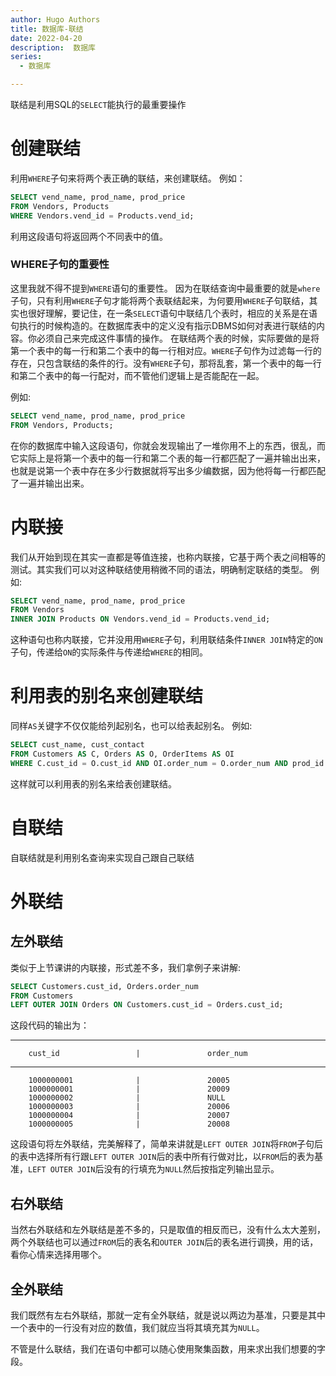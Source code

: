 ```yaml
---
author: Hugo Authors
title: 数据库-联结
date: 2022-04-20
description:  数据库
series:
  - 数据库

---
```


联结是利用SQL的`SELECT`能执行的最重要操作

<!--more-->

# 创建联结
  利用`WHERE`子句来将两个表正确的联结，来创建联结。
  例如：
  ```sql
  SELECT vend_name, prod_name, prod_price
  FROM Vendors, Products
  WHERE Vendors.vend_id = Products.vend_id;
  ```
  利用这段语句将返回两个不同表中的值。


### WHERE子句的重要性
  这里我就不得不提到`WHERE`语句的重要性。
因为在联结查询中最重要的就是`where`子句，只有利用`WHERE`子句才能将两个表联结起来，为何要用`WHERE`子句联结，其实也很好理解，要记住，在一条`SELECT`语句中联结几个表时，相应的关系是在语句执行的时候构造的。在数据库表中的定义没有指示DBMS如何对表进行联结的内容。你必须自己来完成这件事情的操作。
在联结两个表的时候，实际要做的是将第一个表中的每一行和第二个表中的每一行相对应。`WHERE`子句作为过滤每一行的存在，只包含联结的条件的行。没有`WHERE`子句，那将乱套，第一个表中的每一行和第二个表中的每一行配对，而不管他们逻辑上是否能配在一起。

例如:
```sql
SELECT vend_name, prod_name, prod_price
FROM Vendors, Products;
```
在你的数据库中输入这段语句，你就会发现输出了一堆你用不上的东西，很乱，而它实际上是将第一个表中的每一行和第二个表的每一行都匹配了一遍并输出出来，也就是说第一个表中存在多少行数据就将写出多少编数据，因为他将每一行都匹配了一遍并输出出来。

# 内联接

  我们从开始到现在其实一直都是等值连接，也称内联接，它基于两个表之间相等的测试。其实我们可以对这种联结使用稍微不同的语法，明确制定联结的类型。
  例如:
  ```sql
  SELECT vend_name, prod_name, prod_price
  FROM Vendors
  INNER JOIN Products ON Vendors.vend_id = Products.vend_id;
  ```
  这种语句也称内联接，它并没用用`WHERE`子句，利用联结条件`INNER JOIN`特定的`ON`子句，传递给`ON`的实际条件与传递给`WHERE`的相同。

# 利用表的别名来创建联结
  同样`AS`关键字不仅仅能给列起别名，也可以给表起别名。
  例如:
  ```sql
  SELECT cust_name, cust_contact
  FROM Customers AS C, Orders AS O, OrderItems AS OI
  WHERE C.cust_id = O.cust_id AND OI.order_num = O.order_num AND prod_id = 'RGAN01';
  ```
  这样就可以利用表的别名来给表创建联结。

# 自联结
  自联结就是利用别名查询来实现自己跟自己联结

# 外联结
  ## 左外联结
  类似于上节课讲的内联接，形式差不多，我们拿例子来讲解:
   ```sql
   SELECT Customers.cust_id, Orders.order_num
   FROM Customers
   LEFT OUTER JOIN Orders ON Customers.cust_id = Orders.cust_id;
   ```
  这段代码的输出为：

----------------------------------------------------------------------------
        cust_id                 |               order_num

----------------------------------------------------------------------------
        1000000001              |               20005
        1000000001              |               20009
        1000000002              |               NULL
        1000000003              |               20006
        1000000004              |               20007
        1000000005              |               20008

这段语句将左外联结，完美解释了，简单来讲就是`LEFT OUTER JOIN`将`FROM`子句后的表中选择所有行跟`LEFT OUTER JOIN`后的表中所有行做对比，以`FROM`后的表为基准，`LEFT OUTER JOIN`后没有的行填充为`NULL`然后按指定列输出显示。

  ## 右外联结
   当然右外联结和左外联结是差不多的，只是取值的相反而已，没有什么太大差别，两个外联结也可以通过`FROM`后的表名和`OUTER JOIN`后的表名进行调换，用的话，看你心情来选择用哪个。

  ## 全外联结
   我们既然有左右外联结，那就一定有全外联结，就是说以两边为基准，只要是其中一个表中的一行没有对应的数值，我们就应当将其填充其为`NULL`。


   不管是什么联结，我们在语句中都可以随心使用聚集函数，用来求出我们想要的字段。





